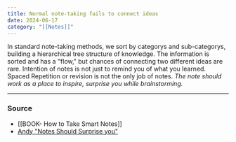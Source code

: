 ```yaml
---
title: Normal note-taking fails to connect ideas
date: 2024-06-17
category: "[[Notes]]"
---
```


In standard note-taking methods, we sort by categorys and sub-categorys, building a hierarchical tree structure of knowledge. The information is sorted and has a "flow," but chances of connecting two different ideas are rare. Intention of notes is not just to remind you of what you learned. Spaced Repetition or revision is not the only job of notes. *The note should work as a place to inspire, surprise you while brainstorming.* 

---
### Source
- [[BOOK- How to Take Smart Notes]]
- [Andy "Notes Should Surprise you"](https://notes.andymatuschak.org/Notes_should_surprise_you)
